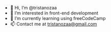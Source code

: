- 👋 Hi, I’m @tristanozaa
- 👀 I’m interested in front-end development
- 🌱 I’m currently learning using freeCodeCamp
- 📫 Contact me at tristanozaa@gmail.com
